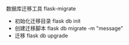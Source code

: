 数据库迁移工具 flask-migrate
  - 初始化迁移目录 flask db init
  - 创建迁移脚本 flask db migrate -m "message"
  - 迁移 flask db upgrade